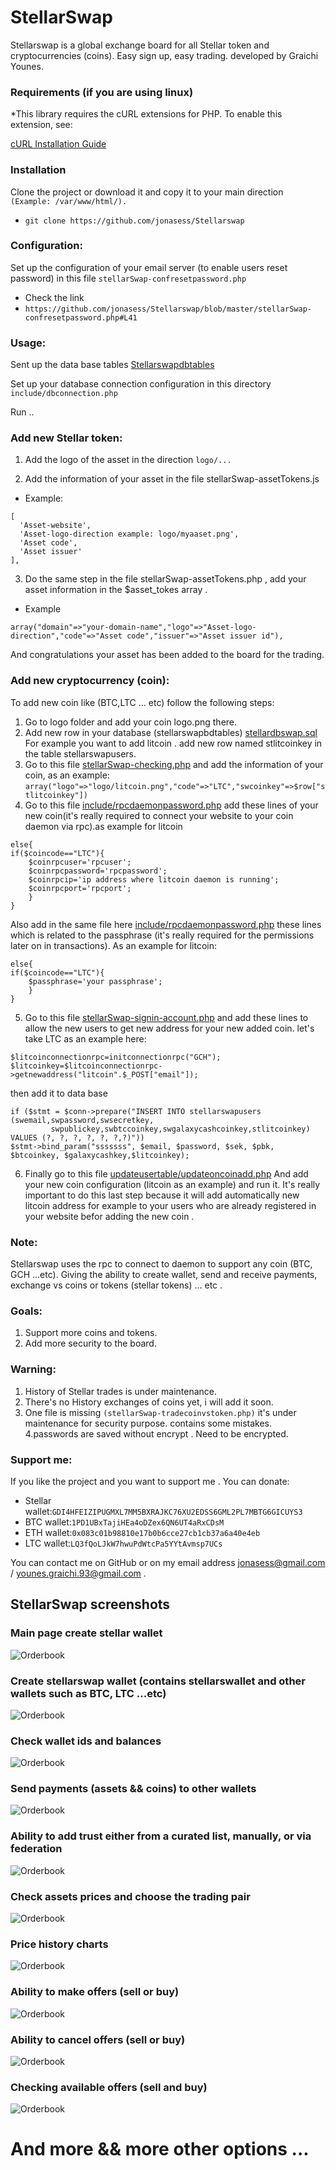# StellarSwap 
Stellarswap is a global exchange board for all Stellar token and cryptocurrencies (coins). Easy sign up, easy trading.
developed by Graichi Younes.

### Requirements (if you are using linux)

*This library requires the cURL extensions for PHP. To enable this extension, see:

   [cURL Installation Guide](http://php.net/manual/en/curl.installation.php)

### Installation

Clone the project or download it and copy it to your main direction ```(Example: /var/www/html/).```
* ``` git clone https://github.com/jonasess/Stellarswap ```

### Configuration:

Set up the configuration of your email server (to enable users reset password) in this file ``` stellarSwap-confresetpassword.php ```
* Check the link
* ``` https://github.com/jonasess/Stellarswap/blob/master/stellarSwap-confresetpassword.php#L41 ```

### Usage:

Sent up the data base tables [Stellarswapdbtables](https://github.com/jonasess/Stellarswap/blob/master/stellardbswap.sql)

Set up your database connection configuration in this directory ``` include/dbconnection.php ```

Run ..
### Add new Stellar token:
1. Add the logo of the asset in the direction ``` logo/... ```

2. Add the information of your asset in the file stellarSwap-assetTokens.js
* Example:
```
[
  'Asset-website',
  'Asset-logo-direction example: logo/myaaset.png',
  'Asset code',
  'Asset issuer'
],
```

3. Do the same step in the file stellarSwap-assetTokens.php , add your asset information in the $asset_tokes array .
* Example
```
array("domain"=>"your-domain-name","logo"=>"Asset-logo-direction","code"=>"Asset code","issuer"=>"Asset issuer id"),
```

And congratulations your asset has been added to the board for the trading.

### Add new cryptocurrency (coin):
To add new coin like (BTC,LTC ... etc) follow the following steps:
1. Go to logo folder and add your coin logo.png there.
2. Add new row in your database (stellarswapbdtables) [stellardbswap.sql](https://github.com/jonasess/Stellarswap/blob/master/stellardbswap.sql#L40)
For example you want to add litcoin . add new row named stlitcoinkey in the table stellarswapusers.
3. Go to this file [stellarSwap-checking.php](https://github.com/jonasess/Stellarswap/blob/master/stellarSwap-checking.php#L44)
 and add the information of your coin, as an example:
``` array("logo"=>"logo/litcoin.png","code"=>"LTC","swcoinkey"=>$row["stlitcoinkey"]) ```
4. Go to this file [include/rpcdaemonpassword.php](https://github.com/jonasess/Stellarswap/blob/master/include/rpcdaemonpassword.php#L16) add these lines of your new coin(it's really required to connect your website to your coin daemon via rpc).as example for litcoin
```
else{
if($coincode=="LTC"){
	$coinrpcuser='rpcuser';
	$coinrpcpassword='rpcpassword';
	$coinrpcip='ip address where litcoin daemon is running';
	$coinrpcport='rpcport';
	}
}
```
Also add in the same file here [include/rpcdaemonpassword.php](https://github.com/jonasess/Stellarswap/blob/master/include/rpcdaemonpassword.php#L29) these lines which is related to the passphrase (it's really required for the permissions later on in transactions). As an example for litcoin:
```
else{
if($coincode=="LTC"){
	$passphrase='your passphrase';
	}
}
```
5. Go to this file [stellarSwap-signin-account.php](https://github.com/jonasess/Stellarswap/blob/master/stellarSwap-signin-account.php#L88) and add these lines to allow the new users to get new address for your new added coin. let's take LTC as an example here:
```
$litcoinconnectionrpc=initconnectionrpc("GCH");
$litcoinkey=$litcoinconnectionrpc->getnewaddress("litcoin".$_POST["email"]);
```
then add it to data base
```
if ($stmt = $conn->prepare("INSERT INTO stellarswapusers (swemail,swpassword,swsecretkey,
         swpublickey,swbtccoinkey,swgalaxycashcoinkey,stlitcoinkey) VALUES (?, ?, ?, ?, ?, ?,?)")) 
$stmt->bind_param("sssssss", $email, $password, $sek, $pbk, $btcoinkey, $galaxycashkey,$litcoinkey);
```

6. Finally go to this file [updateusertable/updateoncoinadd.php](https://github.com/jonasess/Stellarswap/blob/master/updateusertable/updateoncoinadd.php)
And add your new coin configuration (litcoin as an example) and run it.
It's really important to do this last step because it will add automatically new litcoin address for example to your users who are already registered in your website befor adding the new coin .

### Note:
Stellarswap uses the rpc to connect to daemon to support any coin (BTC, GCH ...etc).
Giving the ability to create wallet, send and receive payments, exchange vs coins or tokens (stellar tokens) ... etc .

### Goals:
1. Support more coins and tokens.
2. Add more security to the board.

### Warning:
1. History of Stellar trades is under maintenance.
2. There's no History exchanges of coins yet, i will add it soon.
3. One file is missing ```(stellarSwap-tradecoinvstoken.php)``` it's under maintenance for security purpose. contains some mistakes.
4.passwords are saved without encrypt . Need to be encrypted.

### Support me:
If you like the project and you want to support me . You can donate:
* Stellar wallet:``` GDI4HFEIZIPUGMXL7MM5BXRAJKC76XU2EDSS6GML2PL7MBTG6GICUYS3 ```
* BTC wallet:``` 1PD1UBxTajiHEa4oDZex6QN6UT4aRxCDsM ```
* ETH wallet:``` 0x083c01b98810e17b0b6cce27cb1cb37a6a40e4eb ```
* LTC wallet:``` LQ3fQoLJkW7hwuPdWtcPa5YYtAvmsp7UCs ```

You can contact me on GitHub or on my email address jonasess@gmail.com / younes.graichi.93@gmail.com .

## StellarSwap screenshots

### Main page create stellar wallet
![Orderbook](https://raw.githubusercontent.com/jonasess/Stellarswap/master/screenshots/index.png)

### Create stellarswap wallet (contains stellarswallet and other wallets such as BTC, LTC ...etc)
![Orderbook](https://raw.githubusercontent.com/jonasess/Stellarswap/master/screenshots/createSWaccount.png)

### Check wallet ids and balances
![Orderbook](https://raw.githubusercontent.com/jonasess/Stellarswap/master/screenshots/SwAccountwallet.png)

### Send payments (assets && coins) to other wallets
![Orderbook](https://raw.githubusercontent.com/jonasess/Stellarswap/master/screenshots/sendpayments.png)

### Ability to add trust either from a curated list, manually, or via federation
![Orderbook](https://raw.githubusercontent.com/jonasess/Stellarswap/master/screenshots/trustline.png)

### Check assets prices and choose the trading pair
![Orderbook](https://raw.githubusercontent.com/jonasess/Stellarswap/master/screenshots/market.png)

### Price history charts
![Orderbook](https://raw.githubusercontent.com/jonasess/Stellarswap/master/screenshots/chart.png)

### Ability to make offers (sell or buy)
![Orderbook](https://raw.githubusercontent.com/jonasess/Stellarswap/master/screenshots/buyandsell.png)

### Ability to cancel offers (sell or buy)
![Orderbook](https://raw.githubusercontent.com/jonasess/Stellarswap/master/screenshots/canceloffer.png)

### Checking available offers (sell and buy)
![Orderbook](https://raw.githubusercontent.com/jonasess/Stellarswap/master/screenshots/sellandbuyoffers.png)

# And more && more other options ...
